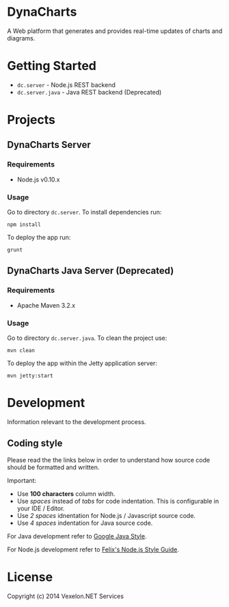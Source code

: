 DynaCharts
===========

A Web platform that generates and provides real-time updates of charts and diagrams.

# Getting Started

  * `dc.server` - Node.js REST backend
  * `dc.server.java` - Java REST backend (Deprecated)

# Projects
## DynaCharts Server
### Requirements

  * Node.js v0.10.x

### Usage

Go to directory `dc.server`. To install dependencies run:

    npm install

To deploy the app run:

    grunt

## DynaCharts Java Server (Deprecated)
### Requirements

  * Apache Maven 3.2.x

### Usage

Go to directory `dc.server.java`. To clean the project use:

    mvn clean

To deploy the app within the Jetty application server:

    mvn jetty:start
    
# Development
Information relevant to the development process.

## Coding style
Please read the the links below in order to understand how source code should be formatted and written.

Important:

  * Use **100 characters** column width.
  * Use *spaces* instead of *tabs* for code indentation. This is configurable in your IDE / Editor.
  * Use *2 spaces* idnentation for Node.js / Javascript source code.
  * Use *4 spaces* indentation for Java source code.

For Java development refer to [Google Java Style](http://google-styleguide.googlecode.com/svn/trunk/javaguide.html).

For Node.js development refer to [Felix's Node.js Style Guide](http://nodeguide.com/style.html).

# License
Copyright (c) 2014 Vexelon.NET Services
